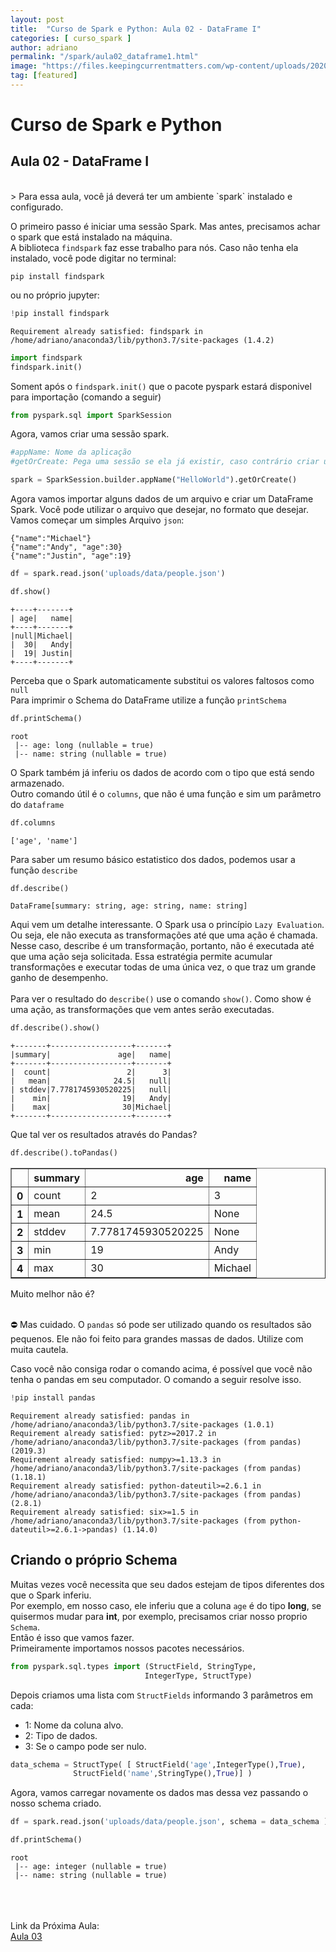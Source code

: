 ```yaml
---
layout: post
title:  "Curso de Spark e Python: Aula 02 - DataFrame I"
categories: [ curso_spark ]
author: adriano
permalink: "/spark/aula02_dataframe1.html"
image: "https://files.keepingcurrentmatters.com/wp-content/uploads/2020/05/05155523/20200506-KCM-Shar.jpg"
tag: [featured]
---
```


# Curso de Spark e Python
## Aula 02 - DataFrame I
<br>
> Para essa aula, você já deverá ter um ambiente `spark` instalado e configurado. <br>

O primeiro passo é iniciar uma sessão Spark. Mas antes, precisamos achar o spark que está instalado na máquina. <br>
A biblioteca `findspark` faz esse trabalho para nós. Caso não tenha ela instalado, você pode digitar no terminal:<br>


`pip install findspark` <br>

ou no próprio jupyter: <br>


```python
!pip install findspark
```

    Requirement already satisfied: findspark in /home/adriano/anaconda3/lib/python3.7/site-packages (1.4.2)



```python
import findspark
findspark.init()
```

Soment após o `findspark.init()` que o pacote pyspark estará disponivel para importação (comando a seguir)


```python
from pyspark.sql import SparkSession
```

Agora, vamos criar uma sessão spark.


```python
#appName: Nome da aplicação
#getOrCreate: Pega uma sessão se ela já existir, caso contrário criar uma nova 

spark = SparkSession.builder.appName("HelloWorld").getOrCreate()

```

Agora vamos importar alguns dados de um arquivo e criar um DataFrame Spark. Você pode utilizar o arquivo que desejar, no formato que desejar.<br>
Vamos começar um simples Arquivo `json`:
```
{"name":"Michael"}
{"name":"Andy", "age":30}
{"name":"Justin", "age":19}
```


```python
df = spark.read.json('uploads/data/people.json')
```


```python
df.show()
```

    +----+-------+
    | age|   name|
    +----+-------+
    |null|Michael|
    |  30|   Andy|
    |  19| Justin|
    +----+-------+
    


Perceba que o Spark automaticamente substitui os valores faltosos como `null`<br>
Para imprimir o Schema do DataFrame utilize a função `printSchema`


```python
df.printSchema()
```

    root
     |-- age: long (nullable = true)
     |-- name: string (nullable = true)
    


O Spark também já inferiu os dados de acordo com o tipo que está sendo armazenado. <br>
Outro comando útil é o `columns`, que não é uma função e sim um parâmetro do `dataframe`


```python
df.columns
```




    ['age', 'name']



Para saber um resumo básico estatistico dos dados, podemos usar a função `describe`


```python
df.describe()
```




    DataFrame[summary: string, age: string, name: string]



Aqui vem um detalhe interessante. O Spark usa o princípio `Lazy Evaluation`. Ou seja, ele não executa as transformações até que uma ação é chamada. <br>
Nesse caso, describe é um transformação, portanto, não é executada até que uma ação seja solicitada. Essa estratégia permite acumular transformações e executar todas de uma única vez, o que traz um grande ganho de desempenho. <br><br>
Para ver o resultado do `describe()` use o comando `show()`. Como show é uma ação, as transformações que vem antes serão executadas.


```python
df.describe().show()
```

    +-------+------------------+-------+
    |summary|               age|   name|
    +-------+------------------+-------+
    |  count|                 2|      3|
    |   mean|              24.5|   null|
    | stddev|7.7781745930520225|   null|
    |    min|                19|   Andy|
    |    max|                30|Michael|
    +-------+------------------+-------+
    


Que tal ver os resultados através do Pandas?


```python
df.describe().toPandas()
```




<div>
<style scoped>
    .dataframe tbody tr th:only-of-type {
        vertical-align: middle;
    }

    .dataframe tbody tr th {
        vertical-align: top;
    }

    .dataframe thead th {
        text-align: right;
    }
</style>
<table border="1" class="dataframe">
  <thead>
    <tr style="text-align: right;">
      <th></th>
      <th>summary</th>
      <th>age</th>
      <th>name</th>
    </tr>
  </thead>
  <tbody>
    <tr>
      <th>0</th>
      <td>count</td>
      <td>2</td>
      <td>3</td>
    </tr>
    <tr>
      <th>1</th>
      <td>mean</td>
      <td>24.5</td>
      <td>None</td>
    </tr>
    <tr>
      <th>2</th>
      <td>stddev</td>
      <td>7.7781745930520225</td>
      <td>None</td>
    </tr>
    <tr>
      <th>3</th>
      <td>min</td>
      <td>19</td>
      <td>Andy</td>
    </tr>
    <tr>
      <th>4</th>
      <td>max</td>
      <td>30</td>
      <td>Michael</td>
    </tr>
  </tbody>
</table>
</div>



Muito melhor não é? <br><br>

⛔ Mas cuidado. O `pandas` só pode ser utilizado quando os resultados são pequenos. Ele não foi feito para grandes massas de dados. Utilize com muita cautela. <br>

Caso você não consiga rodar o comando acima, é possível que você não tenha o pandas em seu computador. O comando a seguir resolve isso.<br>



```python
!pip install pandas
```

    Requirement already satisfied: pandas in /home/adriano/anaconda3/lib/python3.7/site-packages (1.0.1)
    Requirement already satisfied: pytz>=2017.2 in /home/adriano/anaconda3/lib/python3.7/site-packages (from pandas) (2019.3)
    Requirement already satisfied: numpy>=1.13.3 in /home/adriano/anaconda3/lib/python3.7/site-packages (from pandas) (1.18.1)
    Requirement already satisfied: python-dateutil>=2.6.1 in /home/adriano/anaconda3/lib/python3.7/site-packages (from pandas) (2.8.1)
    Requirement already satisfied: six>=1.5 in /home/adriano/anaconda3/lib/python3.7/site-packages (from python-dateutil>=2.6.1->pandas) (1.14.0)


## Criando o próprio Schema

Muitas vezes você necessita que seu dados estejam de tipos diferentes dos que o Spark inferiu. <br>
Por exemplo, em nosso caso, ele inferiu que a coluna `age` é do tipo **long**, se quisermos mudar para **int**, por exemplo, precisamos criar nosso proprio `Schema`.<br>
Então é isso que vamos fazer.<br>
Primeiramente importamos nossos pacotes necessários.


```python
from pyspark.sql.types import (StructField, StringType,
                              IntegerType, StructType)
```

Depois criamos uma lista com `StructFields` informando 3 parâmetros em cada:
* 1: Nome da coluna alvo.
* 2: Tipo de dados.
* 3: Se o campo pode ser nulo.


```python
data_schema = StructType( [ StructField('age',IntegerType(),True),
              StructField('name',StringType(),True)] )
```

Agora, vamos carregar novamente os dados mas dessa vez passando o nosso schema criado.


```python
df = spark.read.json('uploads/data/people.json', schema = data_schema )
```


```python
df.printSchema()
```

    root
     |-- age: integer (nullable = true)
     |-- name: string (nullable = true)
    

<br><br><br>
Link da Próxima Aula:<br>
[Aula 03 ](/spark/aula03_dataframe2.html) 

